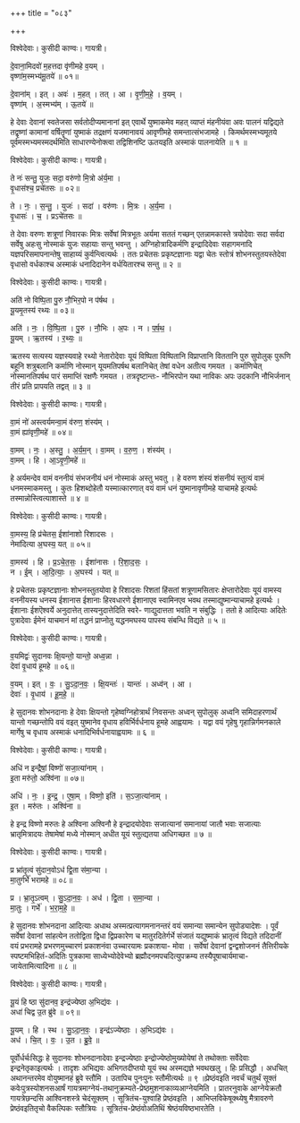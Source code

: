 +++
title = "०८३"

+++


विश्वेदेवाः। कुसीदी काण्वः। गायत्री।

दे॒वाना॒मिदवो॑ म॒हत्तदा वृ॑णीमहे व॒यम् ।  
वृष्णा॑म॒स्मभ्य॑मू॒तये॑ ॥ ०१॥

दे॒वाना॑म् । इत् । अवः॑ । म॒हत् । तत् । आ । वृ॒णी॒म॒हे॒ । व॒यम् ।  
वृष्णा॑म् । अ॒स्मभ्य॑म् । ऊ॒तये॑ ॥

हे देवाः देवानां स्वतेजसा सर्वतोदीप्यमानानां इत् एवार्थे युष्माकमेव महत् व्याप्तं मंहनीयंवा अवः पालनं यद्विद्यते तद्वृष्णां कामानां वर्षितॄणां युष्माकं तद्रक्षणं यजमानावयं आवृणीमहे समन्तात्संभजामहे । किमर्थमस्मभ्यमूतये पूर्वमस्मभ्यमस्मदर्थमिति साधारण्येनोक्त्वा तद्विशिनष्टि ऊतयइति अस्माकं पालनायेति ॥ १ ॥

विश्वेदेवाः। कुसीदी काण्वः। गायत्री।

ते नः॑ सन्तु॒ युजः॒ सदा॒ वरु॑णो मि॒त्रो अ॑र्य॒मा ।  
वृ॒धास॑श्च॒ प्रचे॑तसः ॥ ०२॥

ते । नः॒ । स॒न्तु॒ । युजः॑ । सदा॑ । वरु॑णः । मि॒त्रः । अ॒र्य॒मा ।  
वृ॒धासः॑ । च॒ । प्रऽचे॑तसः ॥

ते देवाः वरुणः शत्रूणां निवारकः मित्रः सर्वेषां मित्रभूतः अर्यमा सततं गच्छन् एतन्नामकास्ते त्रयोदेवाः सदा सर्वदा सर्वेषु अहःसु नोस्माकं युजः सहायाः सन्तु भवन्तु । अग्निहोत्रादिकर्मणि इन्द्रादिदेवाः सहागमनादि यज्ञपरिसमापनान्तेषु साहाय्यं कुर्वन्त्वित्यर्थः । ततः प्रचेतसः प्रकृष्टज्ञानाः यद्वा चेतः स्तोत्रं शोभनस्तुतयस्तेदेवा वृधासो वर्धकाश्च अस्माकं धनादिदानेन वर्धयितारश्च सन्तु ॥ २ ॥

विश्वेदेवाः। कुसीदी काण्वः। गायत्री।

अति॑ नो विष्पि॒ता पु॒रु नौ॒भिर॒पो न प॑र्षथ ।  
यू॒यमृ॒तस्य॑ रथ्यः ॥ ०३॥

अति॑ । नः॒ । वि॒ष्पि॒ता । पु॒रु । नौ॒भिः । अ॒पः । न । प॒र्ष॒थ॒ ।  
यू॒यम् । ऋ॒तस्य॑ । र॒थ्यः॒ ॥

ऋतस्य सत्यस्य यज्ञस्यवाहे रथ्यो नेतारोदेवाः यूयं विष्पिता विष्पितानि विप्राप्तानि विततानि पुरु सुपोलुक् पुरूणि बहूनि शत्रुबलानि कर्माणि नोस्मान् यूयमतिपर्षथ बलानिचेत् तेषां वधेन अतीत्य गमयत । कर्माणिचेत् नोस्मानतिपर्षथ पारं समाप्तिं रक्षणैः गमयत । तत्रदृष्टान्तः- नौभिरपोन यथा नाविकः अपः उदकानि नौभिर्जनान् तीरं प्रति प्रापयति तद्वत् ॥ ३ ॥

विश्वेदेवाः। कुसीदी काण्वः। गायत्री।

वा॒मं नो॑ अस्त्वर्यमन्वा॒मं व॑रुण॒ शंस्य॑म् ।  
वा॒मं ह्या॑वृणी॒महे॑ ॥ ०४॥

वा॒मम् । नः॒ । अ॒स्तु॒ । अ॒र्य॒म॒न् । वा॒मम् । व॒रु॒ण॒ । शंस्य॑म् ।  
वा॒मम् । हि । आ॒ऽवृ॒णी॒महे॑ ॥

हे अर्यमन्देव वामं वननीयं संभजनीयं धनं नोस्माकं अस्तु भवतु । हे वरुण शंस्यं शंसनीयं स्तुत्यं वामं धनमस्माकमस्तु । कुतः हिशब्दोहेतौ यस्मात्कारणात् वयं वामं धनं युष्मानावृणीमहे याचामहे इत्यर्थः तस्मान्नोस्त्वित्याशास्ते ॥ ४ ॥

विश्वेदेवाः। कुसीदी काण्वः। गायत्री।

वा॒मस्य॒ हि प्र॑चेतस॒ ईशा॑नाशो रिशादसः ।  
नेमा॑दित्या अ॒घस्य॒ यत् ॥ ०५॥

वा॒मस्य॑ । हि । प्र॒ऽचे॒त॒सः॒ । ईशा॑नासः । रि॒शा॒द॒सः॒ ।  
न । ई॒म् । आ॒दि॒त्याः॒ । अ॒घस्य॑ । यत् ॥

हे प्रचेतसः प्रकृष्टज्ञानाः शोभनस्तुतयोवा हे रिशादसः रिशतां हिंसतां शत्रूणामसितारः क्षेप्तारोदेवाः यूयं वामस्य वननीयस्य धनस्य ईशानास ईशानाः हिरवधारणे ईशानाएव स्वामिनएव भवथ तस्माद्युष्मान्याचामहे इत्यर्थः । ईशानाः ईशऎश्वर्ये अनुदात्तेत् तास्यनुदात्तेदिति स्वरे- णाद्युदात्तता भवति न संबुद्धिः । ततो हे आदित्याः अदितेः पुत्रादेवाः ईमेनं याचमानं मां तद्धनं प्राप्नोतु यद्धनमघस्य पापस्य संबन्धि विद्यते ॥ ५ ॥

विश्वेदेवाः। कुसीदी काण्वः। गायत्री।

व॒यमिद्वः॑ सुदानवः क्षि॒यन्तो॒ यान्तो॒ अध्व॒न्ना ।  
देवा॑ वृ॒धाय॑ हूमहे ॥ ०६॥

व॒यम् । इत् । वः॒ । सु॒ऽदा॒न॒वः॒ । क्षि॒यन्तः॑ । यान्तः॑ । अध्व॑न् । आ ।  
देवाः॑ । वृ॒धाय॑ । हू॒म॒हे॒ ॥

हे सुदानवः शोभनदानाः हे देवाः क्षियन्तो गृहेष्वग्निहोत्रार्थं निवसन्तः अध्वन् सुपोलुक् अध्वनि समिदाहरणार्थं यान्तो गच्छन्तोपि वयं वइत् युष्मानेव वृधाय हविर्भिर्वर्धनाय हूमहे आह्वयामः । यद्वा वयं गृहेषु गृहान्निर्गमनकाले मार्गेषु च वृधाय अस्माकं धनादिभिर्वर्धनायाह्वयामः ॥ ६ ॥

विश्वेदेवाः। कुसीदी काण्वः। गायत्री।

अधि॑ न इन्द्रैषां॒ विष्णो॑ सजा॒त्या॑नाम् ।  
इ॒ता मरु॑तो॒ अश्वि॑ना ॥ ०७॥

अधि॑ । नः॒ । इ॒न्द्र॒ । ए॒षा॒म् । विष्णो॒ इति॑ । स॒ऽजा॒त्या॑नाम् ।  
इ॒त । मरु॑तः । अश्वि॑ना ॥

हे इन्द्र विष्णो मरुतः हे अश्विना अश्विनौ हे इन्द्रादयोदेवाः सजात्यानां समानायां जातौ भवाः सजात्याः भ्रातृमित्रादयः तेषामेषां मध्ये नोस्मान् अधीत यूयं स्तुत्द्यतया अधिगच्छत ॥ ७ ॥

विश्वेदेवाः। कुसीदी काण्वः। गायत्री।

प्र भ्रा॑तृ॒त्वं सु॑दान॒वोऽध॑ द्वि॒ता स॑मा॒न्या ।  
मा॒तुर्गर्भे॑ भरामहे ॥ ०८॥

प्र । भ्रा॒तृ॒ऽत्वम् । सु॒ऽदा॒न॒वः॒ । अध॑ । द्वि॒ता । स॒मा॒न्या ।  
मा॒तुः । गर्भे॑ । भ॒रा॒म॒हे॒ ॥

हे सुदानवः शोभनदाना आदित्याः अधाथ अस्मत्प्रत्यागमनानन्तरं वयं समान्या समान्येन सुपोड्यादेशः । पूर्वं सर्वेषां देवानां सांहत्येन ततोद्विता द्विधा द्विप्रकारेण च मातुरदितेर्गर्भे संजातं यद्युष्माकं भ्रातृत्वं विद्यते तदिदानीं वयं प्रभरामहे प्रभरणमुच्चारणं प्रकाशनंवा उच्चारयामः प्रकाशया- मोवा । सर्वेषां देवानां द्वन्द्वशोजननं तैत्तिरीयके स्पष्टमभिहितं-अदितिः पुत्रकामा साध्येभ्योदेवेभ्यो ब्रह्मौदनमपचदित्युपक्रम्य तस्यैपूषाचार्यमाचा- जायेतामित्यादिना ॥ ८ ॥

विश्वेदेवाः। कुसीदी काण्वः। गायत्री।

यू॒यं हि ष्ठा सु॑दानव॒ इन्द्र॑ज्येष्ठा अ॒भिद्य॑वः ।  
अधा॑ चिद्व उ॒त ब्रु॑वे ॥ ०९॥

यू॒यम् । हि । स्थ । सु॒ऽदा॒न॒वः॒ । इन्द्र॑ऽज्येष्ठाः । अ॒भिऽद्य॑वः ।  
अध॑ । चि॒त् । वः॒ । उ॒त । ब्रु॒वे॒ ॥

पूर्वोर्धर्चःसिद्धः हे सुदानवः शोभनदानादेवाः इन्द्रज्येष्ठाः इन्द्रोज्येष्ठोमुख्योयेषां ते तथोक्ताः सर्वेदेवाः इन्द्रनेतृकाइत्यर्थः । तादृशः अभिद्यवः अभिगतदीप्तयो यूयं स्थ अस्मद्यज्ञे भवथखलु । हिः प्रसिद्धौ । अधचित् अथानन्तरमेव वोयुष्मानहं ब्रुवे स्तौमि । उतापिच पुनःपुनः स्तौमीत्यर्थः ॥ ९ ॥प्रेष्ठंवइति नवर्चं चतुर्थं सूक्तं कवेःपुत्रस्योशनसआर्षं गायत्रमाग्नेयं-तथानुक्रम्यते-प्रेष्ठमुशनाकाव्यआग्नेयमिति । प्रातरनुवाके आग्नेयेक्रतौ गायत्रेछन्दसि आश्विनशस्त्रे चेदंसूक्तम् । सूत्रितंच-युश्वाहि प्रेष्ठंवइति । आभिप्लविकेषूक्थ्येषु मैत्रावरुणे प्रेष्ठंवइतितृचो वैकल्पिकः स्तौत्रियः । सूत्रितंच-प्रेष्ठंवोअतिथिं श्रेष्ठंयविष्ठभारतेति ।
